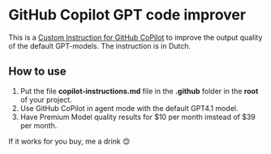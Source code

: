 # GitHub Copilot GPT code improver
This is a [Custom Instruction for GitHub CoPilot](https://docs.github.com/en/copilot/how-tos/configure-custom-instructions/add-repository-instruction) to improve the output quality of the default GPT-models.
The instruction is in Dutch.

## How to use
1. Put the file **copilot-instructions.md** file in the **.github** folder in the **root** of your project.
2. Use GitHub CoPilot in agent mode with the default GPT4.1 model.
3. Have Premium Model quality results for $10 per month imstead of $39 per month.

If it works for you buy, me a drink 😊
